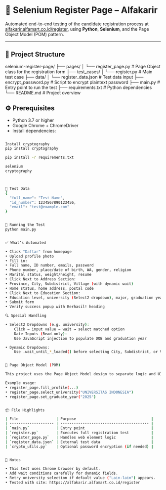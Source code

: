 # 📄 Selenium Register Page – Alfakarir

Automated end-to-end testing of the candidate registration process at [alfakarir.alfamart.co.id/register](https://alfakarir.alfamart.co.id/register), using **Python**, **Selenium**, and the Page Object Model (POM) pattern.

---

## 📂 Project Structure
selenium-register-page/
├── pages/
│ └── register_page.py # Page Object class for the registration form
├── test_cases/
│ └── register.py # Main test case
├── data/
│ └── register_data.json # Test data input
├── encrypt_password.py # Script to encrypt plaintext password
├── main.py # Entry point to run the test
├── requirements.txt # Python dependencies
└── README.md # Project overview


## ⚙️ Prerequisites

- Python 3.7 or higher
- Google Chrome + ChromeDriver
- Install dependencies:

```bash

Install cryptography
pip install cryptography

pip install -r requirements.txt

selenium
cryptography



🧪 Test Data
{
  "full_name": "Test Name",
  "id_number": 1234567890123456,
  "email": "test@example.com"
}


🚀 Running the Test
python main.py


✅ What’s Automated

• Click "Daftar" from homepage
• Upload profile photo 
• Fill in:
• Full name, ID number, emails, password
• Phone number, place/date of birth, WA, gender, religion
• Marital status, weight/height, resume
• Click Next to Address Section:
• Province, City, Subdistrict, Village (with dynamic wait)
• Home status, home address, postal code
• Click Next to Education Section:
• Education level, university (Select2 dropdown), major, graduation year
• Submit form
• Verify success popup with Berhasil! heading

🔍 Special Handling

• Select2 Dropdowns (e.g. university):
    Click → input value → wait → select matched option
    Date Inputs (Read-only):
    Use JavaScript injection to populate DOB and graduation year

• Dynamic Dropdowns:
    Use .wait_until_*_loaded() before selecting City, Subdistrict, or Village


🧩 Page Object Model (POM)

This project uses the Page Object Model design to separate logic and UI interactions. The RegisterPage class in register_page.py encapsulates all web element interactions like fill_profile(), select_university(), etc., improving maintainability.

Example usage:
• register_page.fill_profile(...)
• register_page.select_university("UNIVERSITAS INDONESIA")
• register_page.set_graduate_year("2025")


📦 File Highlights

| File                 | Purpose                                  |
| -------------------- | ---------------------------------------- |
| `main.py`            | Entry point                              |
| `register.py`        | Executes full registration test          |
| `register_page.py`   | Handles web element logic                |
| `register_data.json` | External test data                       |
| `crypto_utils.py`    | Optional password encryption (if needed) |


📌 Notes

• This test uses Chrome browser by default.
• Add wait conditions carefully for dynamic fields.
• Retry university selection if default value ("Lain-lain") appears.
• Tested with site: https://alfakarir.alfamart.co.id/register
